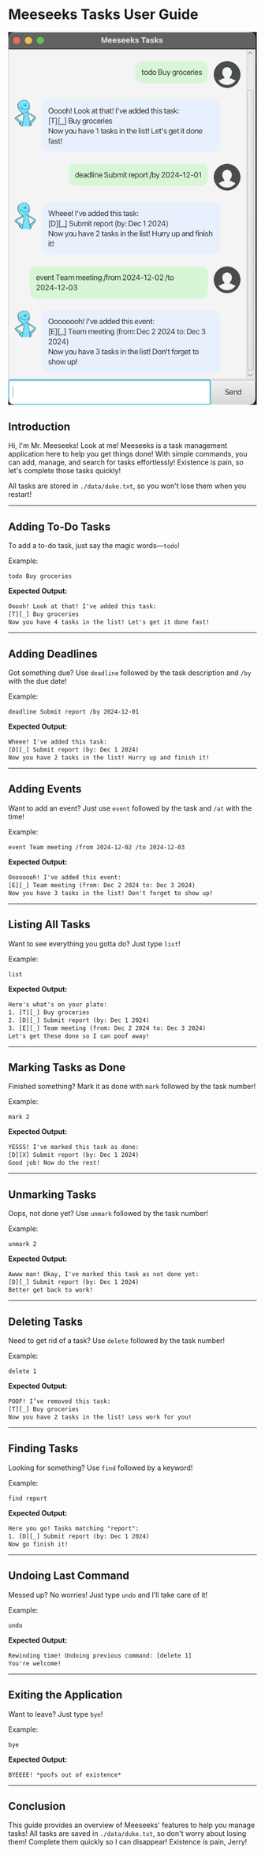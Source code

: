 # Meeseeks Tasks User Guide

![Demo Image](Ui.png)

## Introduction
Hi, I'm Mr. Meeseeks! Look at me! Meeseeks is a task management application here to help you get things done! With simple commands, you can add, manage, and search for tasks effortlessly! Existence is pain, so let's complete those tasks quickly!

All tasks are stored in `./data/duke.txt`, so you won't lose them when you restart!

---

## Adding To-Do Tasks
To add a to-do task, just say the magic words—`todo`!

Example:
```
todo Buy groceries
```
**Expected Output:**
```
Ooooh! Look at that! I've added this task:
[T][_] Buy groceries
Now you have 4 tasks in the list! Let's get it done fast!
```

---

## Adding Deadlines
Got something due? Use `deadline` followed by the task description and `/by` with the due date!

Example:
```
deadline Submit report /by 2024-12-01
```
**Expected Output:**
```
Wheee! I've added this task:
[D][_] Submit report (by: Dec 1 2024)
Now you have 2 tasks in the list! Hurry up and finish it!
```

---

## Adding Events
Want to add an event? Just use `event` followed by the task and `/at` with the time!

Example:
```
event Team meeting /from 2024-12-02 /to 2024-12-03
```
**Expected Output:**
```
Oooooooh! I've added this event:
[E][_] Team meeting (from: Dec 2 2024 to: Dec 3 2024)
Now you have 3 tasks in the list! Don't forget to show up!
```

---

## Listing All Tasks
Want to see everything you gotta do? Just type `list`!

Example:
```
list
```
**Expected Output:**
```
Here's what's on your plate:
1. [T][_] Buy groceries
2. [D][_] Submit report (by: Dec 1 2024)
3. [E][_] Team meeting (from: Dec 2 2024 to: Dec 3 2024)
Let's get these done so I can poof away!
```

---

## Marking Tasks as Done
Finished something? Mark it as done with `mark` followed by the task number!

Example:
```
mark 2
```
**Expected Output:**
```
YESSS! I've marked this task as done:
[D][X] Submit report (by: Dec 1 2024)
Good job! Now do the rest!
```

---

## Unmarking Tasks
Oops, not done yet? Use `unmark` followed by the task number!

Example:
```
unmark 2
```
**Expected Output:**
```
Awww man! Okay, I've marked this task as not done yet:
[D][_] Submit report (by: Dec 1 2024)
Better get back to work!
```

---

## Deleting Tasks
Need to get rid of a task? Use `delete` followed by the task number!

Example:
```
delete 1
```
**Expected Output:**
```
POOF! I’ve removed this task:
[T][_] Buy groceries
Now you have 2 tasks in the list! Less work for you!
```

---

## Finding Tasks
Looking for something? Use `find` followed by a keyword!

Example:
```
find report
```
**Expected Output:**
```
Here you go! Tasks matching "report":
1. [D][_] Submit report (by: Dec 1 2024)
Now go finish it!
```

---

## Undoing Last Command
Messed up? No worries! Just type `undo` and I’ll take care of it!

Example:
```
undo
```
**Expected Output:**
```
Rewinding time! Undoing previous command: [delete 1]
You're welcome!
```

---

## Exiting the Application
Want to leave? Just type `bye`!

Example:
```
bye
```
**Expected Output:**
```
BYEEEE! *poofs out of existence*
```

---

## Conclusion
This guide provides an overview of Meeseeks' features to help you manage tasks! All tasks are saved in `./data/duke.txt`, so don't worry about losing them! Complete them quickly so I can disappear! Existence is pain, Jerry!

